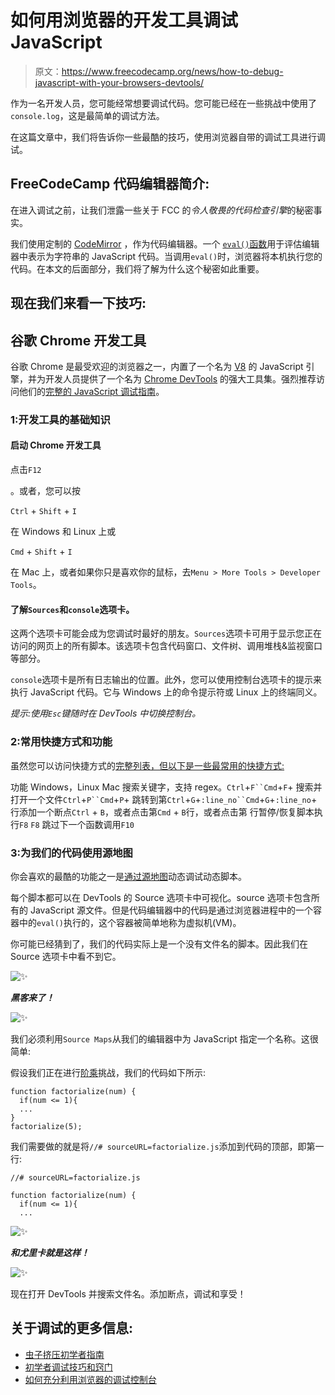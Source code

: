# 如何用浏览器的开发工具调试 JavaScript

> 原文：<https://www.freecodecamp.org/news/how-to-debug-javascript-with-your-browsers-devtools/>

作为一名开发人员，您可能经常想要调试代码。您可能已经在一些挑战中使用了`console.log`，这是最简单的调试方法。

在这篇文章中，我们将告诉你一些最酷的技巧，使用浏览器自带的调试工具进行调试。

## **FreeCodeCamp 代码编辑器简介:**

在进入调试之前，让我们泄露一些关于 FCC 的*令人敬畏的代码检查引擎*的秘密事实。

我们使用定制的 [CodeMirror](http://codemirror.net/mode/javascript/index.html) ，作为代码编辑器。一个 [`eval()`函数](https://developer.mozilla.org/en-US/docs/Web/JavaScript/Reference/Global_Objects/eval)用于评估编辑器中表示为字符串的 JavaScript 代码。当调用`eval()`时，浏览器将本机执行您的代码。在本文的后面部分，我们将了解为什么这个秘密如此重要。

## **现在我们来看一下技巧:**

## **谷歌 Chrome 开发工具**

谷歌 Chrome 是最受欢迎的浏览器之一，内置了一个名为 [V8](https://developers.google.com/v8/) 的 JavaScript 引擎，并为开发人员提供了一个名为 [Chrome DevTools](https://developer.chrome.com/devtools) 的强大工具集。强烈推荐访问他们的[完整的 JavaScript 调试指南](https://developer.chrome.com/devtools/docs/javascript-debugging)。

### **1:开发工具的基础知识**

#### **启动 Chrome 开发工具**

点击`F12`

。或者，您可以按

`Ctrl` + `Shift` + `I`

在 Windows 和 Linux 上或

`Cmd` + `Shift` + `I`

在 Mac 上，或者如果你只是喜欢你的鼠标，去`Menu > More Tools > Developer Tools`。

#### **了解`Sources`和`console`选项卡。**

这两个选项卡可能会成为您调试时最好的朋友。`Sources`选项卡可用于显示您正在访问的网页上的所有脚本。该选项卡包含代码窗口、文件树、调用堆栈&监视窗口等部分。

`console`选项卡是所有日志输出的位置。此外，您可以使用控制台选项卡的提示来执行 JavaScript 代码。它与 Windows 上的命令提示符或 Linux 上的终端同义。

*提示:使用`Esc`键随时在 DevTools 中切换控制台。*

### **2:常用快捷方式和功能**

虽然您可以访问快捷方式的[完整列表，但以下是一些最常用的快捷方式:](https://developers.google.com/web/tools/chrome-devtools/iterate/inspect-styles/shortcuts)

功能 Windows，Linux Mac
搜索关键字，支持 regex。`Ctrl`+`F``Cmd`+`F`+
搜索并打开一个文件`Ctrl`+`P``Cmd`+`P`+
跳转到第`Ctrl`+`G`+`:line_no``Cmd`+`G`+`:line_no`+
行添加一个断点`Ctrl` + `B`，或者点击第`Cmd` + `B`行，或者点击第
行暂停/恢复脚本执行`F8` `F8`
跳过下一个函数调用`F10`

### **3:为我们的代码使用源地图**

你会喜欢的最酷的功能之一是[通过](https://developer.chrome.com/devtools/docs/javascript-debugging#breakpoints-dynamic-javascript)[源地图](https://developer.chrome.com/devtools/docs/javascript-debugging#source-maps)动态调试动态脚本。

每个脚本都可以在 DevTools 的 Source 选项卡中可视化。source 选项卡包含所有的 JavaScript 源文件。但是代码编辑器中的代码是通过浏览器进程中的一个容器中的`eval()`执行的，这个容器被简单地称为虚拟机(VM)。

你可能已经猜到了，我们的代码实际上是一个没有文件名的脚本。因此我们在 Source 选项卡中看不到它。

![:sparkles:](img/b96b147b7758edcbffa3d02bee1043fe.png ":sparkles:")

*****黑客来了！*****

![:sparkles:](img/b96b147b7758edcbffa3d02bee1043fe.png ":sparkles:")

我们必须利用`Source Maps`从我们的编辑器中为 JavaScript 指定一个名称。这很简单:

假设我们正在进行[阶乘](https://www.freecodecamp.com/challenges/factorialize-a-number)挑战，我们的代码如下所示:

```
function factorialize(num) {
  if(num <= 1){
  ...
}
factorialize(5);
```

我们需要做的就是将`//# sourceURL=factorialize.js`添加到代码的顶部，即第一行:

```
//# sourceURL=factorialize.js

function factorialize(num) {
  if(num <= 1){
  ...
```

![:sparkles:](img/b96b147b7758edcbffa3d02bee1043fe.png ":sparkles:")

*****和尤里卡就是这样！*****

![:sparkles:](img/b96b147b7758edcbffa3d02bee1043fe.png ":sparkles:")

现在打开 DevTools 并搜索文件名。添加断点，调试和享受！

## 关于调试的更多信息:

*   [虫子挤压初学者指南](https://www.freecodecamp.org/news/the-beginner-bug-squashing-guide/)
*   [初学者调试技巧和窍门](https://www.freecodecamp.org/news/debugging-javascript-for-beginners-5d4ac15dd1cd/)
*   [如何充分利用浏览器的调试控制台](https://www.freecodecamp.org/news/how-to-go-beyond-console-log-and-get-the-most-out-of-your-browsers-debugging-console-e185256a1115/)